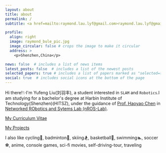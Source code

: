 ```yaml
---
layout: about
title: about
permalink: /
subtitle: <a href=mailto:raymond.lau.lyf@gmail.com>raymond.lau.lyf@gmail.com</a>

profile:
  align: right
  image: raymond_bule_pic.jpg
  image_circular: false # crops the image to make it circular
  address: >
    <p>Shenzhen,China</p>

news: false  # includes a list of news items
latest_posts: false  # includes a list of the newest posts
selected_papers: true # includes a list of papers marked as "selected={true}"
social: true  # includes social icons at the bottom of the page
---
```


Hi there!:sparkles:I'm Yufeng Liu(刘羽丰), a student interested in `SLAM` and `Robotics`.I am studying for a bachelor's degree at Harbin Institute of Technology(Shenzhen)(HITSZ), under the guidance of [Prof. Haoyao Chen](https://www.nrs-lab.com/people/) in [Networked RObotics and Sytems Lab (nROS-Lab)](https://www.nrs-lab.com/).

<!-- [My Github Homepage](https://github.com/raymond-lau-lyf) -->

[My Curriculum Vitae](https://raymond-lau-lyf.github.io/cv/)

[My Projects](https://raymond-lau-lyf.github.io/projects/)

<!-- [My Selected Publications](https://raymond-lau-lyf.github.io/publications/) -->

I also like cycling:bicyclist:, badminton:tennis:, skiing:snowboarder:, basketball:basketball:, swimming:swimmer:, soccer:soccer:, anime, console games, sci-fi movies, self-driving-tour, traveling